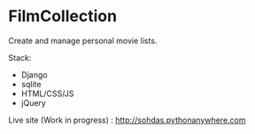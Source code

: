 # FilmCollection

Create and manage personal movie lists.

Stack:
- Django
- sqlite
- HTML/CSS/JS
- jQuery

Live site (Work in progress) : <http://sohdas.pythonanywhere.com>
